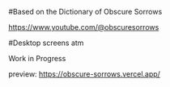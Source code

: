 #Based on the Dictionary of Obscure Sorrows 

https://www.youtube.com/@obscuresorrows

#Desktop screens atm

Work in Progress

preview: https://obscure-sorrows.vercel.app/
